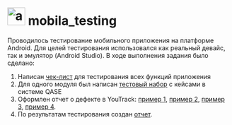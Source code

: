 # <img src="https://cdn.jsdelivr.net/gh/devicons/devicon/icons/androidstudio/androidstudio-original.svg" title="android-studio" alt="android-studio" width="40" height="40"/> mobila_testing

Проводилось тестирование мобильного приложения на платформе Android. Для целей тестирования использовался как реальный девайс, так и эмулятор (Android Studio).
В ходе выполнения задания было сделано:
1. Написан <a href="https://github.com/n144astya/mobila_testing/blob/main/cheklist_mobila.xls)" trget = "blank">чек-лист</a> для тестирования всех функций приложения 
2. Для одного модуля был написан <a href="https://github.com/n144astya/mobila_testing/blob/main/mobila_app_testing.pdf)" trget = "blank">тестовый набор</a> с кейсами в системе QASE
3. Оформлен отчет о дефекте в YouTrack: <a href="https://github.com/n144astya/mobila_testing/blob/main/%D0%A1%D1%82%D1%80%D0%B0%D0%BD%D0%B8%D1%86%D0%B0%20%D0%B2%D0%B2%D0%BE%D0%B4%D0%B0%20%D0%B4%D0%B0%D0%BD%D0%BD%D1%8B%D1%85_%20FTJ2023-809.pdf" trget = "blank">пример 1</a>, <a href="https://github.com/n144astya/mobila_testing/blob/main/%D0%A1%D1%82%D1%80%D0%B0%D0%BD%D0%B8%D1%86%D0%B0%20%D0%B2%D0%B2%D0%BE%D0%B4%D0%B0%20%D0%B4%D0%B0%D0%BD%D0%BD%D1%8B%D1%85_%20FTJ2023-766.pdf" trget = "blank">пример 2</a>, <a href="https://github.com/n144astya/mobila_testing/blob/main/%D0%A1%D1%82%D1%80%D0%B0%D0%BD%D0%B8%D1%86%D0%B0%20%D0%B2%D0%B2%D0%BE%D0%B4%D0%B0%20%D0%B4%D0%B0%D0%BD%D0%BD%D1%8B%D1%85%20_%20FTJ2023-768.pdf" trget = "blank">пример 3</a>, <a href="https://github.com/n144astya/mobila_testing/blob/main/%D0%A1%D1%82%D1%80%D0%B0%D0%BD%D0%B8%D1%86%D0%B0%20%D0%B2%D0%B2%D0%BE%D0%B4%D0%B0%20%D0%B4%D0%B0%D0%BD%D0%BD%D1%8B%D1%85_%20FTJ2023-767.pdf" trget = "blank">пример 4</a>.
4. По результатам тестирования создан <a href="https://github.com/n144astya/mobila_testing/blob/main/report.docx" trget = "blank">отчет</a>.
